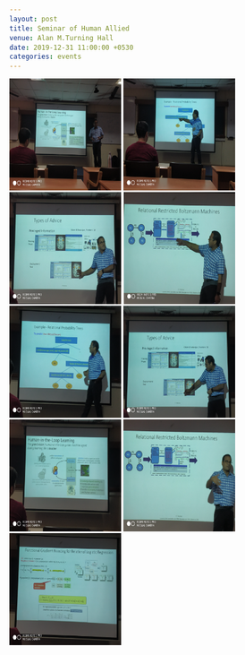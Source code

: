 ```yaml
---
layout: post
title: Seminar of Human Allied 
venue: Alan M.Turning Hall
date: 2019-12-31 11:00:00 +0530
categories: events
---
```


<ul class="mb-5">
        
</ul>
<img src="/images/1-01.png" style="width:200px;height:200px;" />
<img src="/images/2-01.png" style="width:200px;height:200px;" />
<img src="/images/3-01.png" style="width:200px;height:200px;" />
<img src="/images/4-01.png" style="width:200px;height:200px;" />
<img src="/images/5-01.png" style="width:200px;height:200px;" />
<img src="/images/6-01.png" style="width:200px;height:200px;" />
<img src="/images/7-01.png" style="width:200px;height:200px;" />
<img src="/images/8.png" style="width:200px;height:200px;" />
<img src="/images/9-01.png" style="width:200px;height:200px;" />   

    


